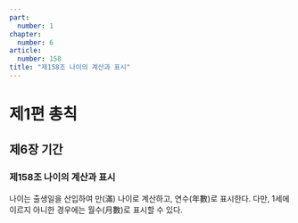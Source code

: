 ```yaml
---
part:
  number: 1
chapter:
  number: 6
article:
  number: 158
title: "제158조 나이의 계산과 표시"
---
```


# 제1편 총칙

## 제6장 기간

### 제158조 나이의 계산과 표시

나이는 출생일을 산입하여 만(滿) 나이로 계산하고, 연수(年數)로 표시한다. 다만, 1세에 이르지 아니한 경우에는 월수(月數)로 표시할 수 있다.
